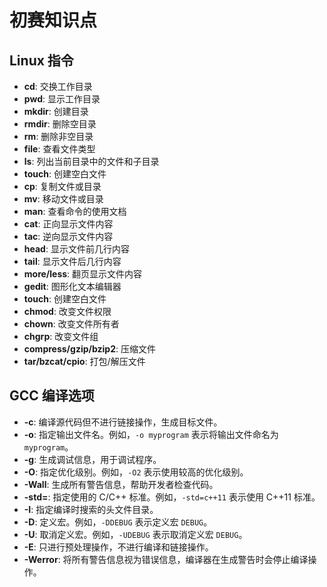 # 初赛知识点

## Linux 指令

- **cd**: 交换工作目录
- **pwd**: 显示工作目录
- **mkdir**: 创建目录
- **rmdir**: 删除空目录
- **rm**: 删除非空目录
- **file**: 查看文件类型
- **ls**: 列出当前目录中的文件和子目录
- **touch**: 创建空白文件
- **cp**: 复制文件或目录
- **mv**: 移动文件或目录
- **man**: 查看命令的使用文档
- **cat**: 正向显示文件内容
- **tac**: 逆向显示文件内容
- **head**: 显示文件前几行内容
- **tail**: 显示文件后几行内容
- **more/less**: 翻页显示文件内容
- **gedit**: 图形化文本编辑器
- **touch**: 创建空白文件
- **chmod**: 改变文件权限
- **chown**: 改变文件所有者
- **chgrp**: 改变文件组
- **compress/gzip/bzip2**: 压缩文件
- **tar/bzcat/cpio**: 打包/解压文件

## GCC 编译选项

- **-c**: 编译源代码但不进行链接操作，生成目标文件。
- **-o**: 指定输出文件名。例如，`-o myprogram` 表示将输出文件命名为 `myprogram`。
- **-g**: 生成调试信息，用于调试程序。
- **-O**: 指定优化级别。例如，`-O2` 表示使用较高的优化级别。
- **-Wall**: 生成所有警告信息，帮助开发者检查代码。
- **-std=**: 指定使用的 C/C++ 标准。例如，`-std=c++11` 表示使用 C++11 标准。
- **-I**: 指定编译时搜索的头文件目录。
- **-D**: 定义宏。例如，`-DDEBUG` 表示定义宏 `DEBUG`。
- **-U**: 取消定义宏。例如，`-UDEBUG` 表示取消定义宏 `DEBUG`。
- **-E**: 只进行预处理操作，不进行编译和链接操作。
- **-Werror**: 将所有警告信息视为错误信息，编译器在生成警告时会停止编译操作。
